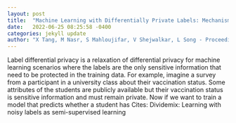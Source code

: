 ```yaml
---
layout: post
title:  "Machine Learning with Differentially Private Labels: Mechanisms and Frameworks"
date:   2022-06-25 08:25:58 -0400
categories: jekyll update
author: "X Tang, M Nasr, S Mahloujifar, V Shejwalkar, L Song - Proceedings on Privacy "
---
```

Label differential privacy is a relaxation of differential privacy for machine learning scenarios where the labels are the only sensitive information that need to be protected in the training data. For example, imagine a survey from a participant in a university class about their vaccination status. Some attributes of the students are publicly available but their vaccination status is sensitive information and must remain private. Now if we want to train a model that predicts whether a student has  Cites: Dividemix: Learning with noisy labels as semi-supervised learning